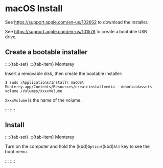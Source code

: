 # macOS Install

See <https://support.apple.com/en-us/102662> to download the installer.

See <https://support.apple.com/en-us/101578> to create a bootable USB drive.

## Create a bootable installer

::::{tab-set}
:::{tab-item} Monterey

Insert a removable disk, then create the bootable installer:

```console
$ sudo /Applications/Install\ macOS\ Monterey.app/Contents/Resources/createinstallmedia --downloadassets --volume /Volumes/XxxxVolume
```

`XxxxVolume` is the name of the volume.

:::
::::

## Install

::::{tab-set}
:::{tab-item} Monterey

Turn on the computer and hold the {kbd}`Option`/{kbd}`Alt` key to see the boot menu.

:::
::::
